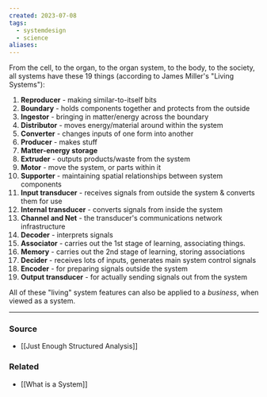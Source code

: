 ```yaml
---
created: 2023-07-08
tags:
  - systemdesign
  - science
aliases:
---
```

From the cell, to the organ, to the organ system, to the body, to the society, all systems have these 19 things (according to James Miller's "Living Systems"):
1. **Reproducer** - making similar-to-itself bits
2. **Boundary** - holds components together and protects from the outside
3. **Ingestor** - bringing in matter/energy across the boundary
4. **Distributor** - moves energy/material around within the system
5. **Converter** - changes inputs of one form into another
6. **Producer** - makes stuff
7. **Matter-energy storage**
8. **Extruder** - outputs products/waste from the system
9. **Motor** - move the system, or parts within it
10. **Supporter** - maintaining spatial relationships between system components
11. **Input transducer** - receives signals from outside the system & converts them for use
12. **Internal transducer** - converts signals from inside the system
13. **Channel and Net** - the transducer's communications network infrastructure
14. **Decoder** - interprets signals
15. **Associator** - carries out the 1st stage of learning, associating things.
16. **Memory** - carries out the 2nd stage of learning, storing associations
17. **Decider** - receives lots of inputs, generates main system control signals
18. **Encoder** - for preparing signals outside the system
19. **Output transducer** - for actually sending signals out from the system

All of these "living" system features can also be applied to a *business*, when viewed as a system.

****
### Source
- [[Just Enough Structured Analysis]]

### Related
- [[What is a System]]